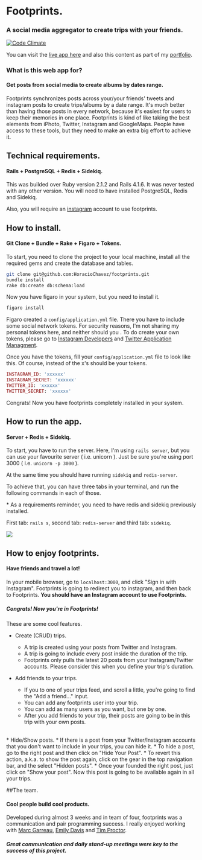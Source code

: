 # Footprints.
### A social media aggregator to create trips with your friends.

[![Code Climate](https://codeclimate.com/github/HoracioChavez/footprints/badges/gpa.svg)](https://codeclimate.com/github/HoracioChavez/footprints) 

You can visit the [live app here](http://h6c5.com/footprints) and also this content as part of my [portfolio](http://h6c5.com/horaciochavez).

### What is this web app for?
#### Get posts from social media to create albums by dates range.

Footprints synchronizes posts across your/your friends' tweets and instagram posts to create trips/albums by a date range. It's much better than having those posts in every network, because it's easiest for users to keep their memories in one place. Footprints is kind of like taking the best elements from iPhoto, Twitter, Instagram and GoogleMaps. People have access to these tools, but they need to make an extra big effort to achieve it. 

## Technical requirements.
#### Rails + PostgreSQL + Redis + Sidekiq.

This was builded over Ruby version 2.1.2 and Rails 4.1.6. It was never tested with any other version. You will need to have installed PostgreSQL, Redis and Sidekiq.

Also, you will require an [instagram](http://instagram.com) account to use footprints.

## How to install.
#### Git Clone + Bundle + Rake + Figaro + Tokens.

To start, you need to clone the project to your local machine, install all the required gems and create the database and tables.

```bash
git clone git@github.com:HoracioChavez/footprints.git
bundle install
rake db:create db:schema:load
```

Now you have figaro in your system, but you need to install it.

```bash
figaro install
```

Figaro created a `config/application.yml` file. There you have to include some social network tokens. For security reasons, I'm not sharing my personal tokens here, and neither should you . To do create your own tokens, please go to [Instagram Developers](http://instagram.com/developer/) and [Twitter Application Managment](https://apps.twitter.com).

Once you have the tokens, fill your `config/application.yml` file to look like this. 
Of course, instead of the x's should be your tokens.

```ruby
INSTAGRAM_ID: 'xxxxxx'
INSTAGRAM_SECRET: 'xxxxxx'
TWITTER_ID: 'xxxxxx'
TWITTER_SECRET: 'xxxxxx'
```
Congrats! Now you have footprints completely installed in your system.

## How to run the app.
#### Server + Redis + Sidekiq.

To start, you have to run the server. Here, I'm using `rails server`, but you can use your favourite server ( i.e. unicorn ). Just be sure you're using port 3000 ( i.e. `unicorn -p 3000` ).  

At the same time you should have running `sidekiq` and `redis-server`.

To achieve that, you can have three tabs in your terminal, and run the following commands in each of those.  

\* As a requirements reminder, you need to have redis and sidekiq previously installed.

First tab: `rails s`, second tab: `redis-server` and third tab: `sidekiq`.

![](http://h6c5.com//system/pictures/images/000/000/001/original/Screen_Shot_2014-12-02_at_2.13.13_PM.png?1417554849)

## How to enjoy footprints.
#### Have friends and travel a lot!

In your mobile browser, go to `localhost:3000`, and click "Sign in with Instagram".  Footprints is going to redirect you to instagram, and then back to Footprints. **You should have an Instagram account to use Footprints.**

##### Congrats! Now you're in Footprints!

These are some cool features.

* Create (CRUD) trips.
  * A trip is created using your posts from Twitter and Instagram.
  * A trip is going to include every post inside the duration of the trip.
  * Footprints only pulls the latest 20 posts from your Instagram/Twitter accounts. Please consider this when you define your trip's duration.


* Add friends to your trips.
  * If you to one of your trips feed, and scroll a little, you're going to find the "Add a friend..." input.
  * You can add any footprints user into your trip.
  * You can add as many users as you want, but one by one.
  * After you add friends to your trip, their posts are going to be in this trip with your own posts.  
<br>
* Hide/Show posts.
  * If there is a post from your Twitter/Instagram accounts that you don't want to include in your trips, you can hide it.
  * To hide a post, go to the right post and then click on "Hide Your Post".
  * To revert this action, a.k.a. to show the post again, click on the gear in the top navigation bar, and the select "Hidden posts".
  * Once your founded the right post, just click on "Show your post". Now this post is going to be available again in all your trips.

##The team.
#### Cool people build cool products.

Developed during almost 3 weeks and in team of four, footprints was a communication and pair programming success. I really enjoyed working with [Marc Garreau](https://github.com/MarcGarreau), [Emily Davis](https://github.com/emilyadavis303) and [Tim Proctor](https://github.com/timproctor). 

##### Great communication and daily stand-up meetings were key to the success of this project. 
